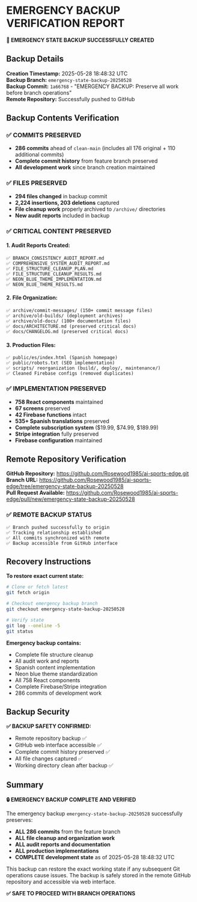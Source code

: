 # EMERGENCY BACKUP VERIFICATION REPORT

**🚨 EMERGENCY STATE BACKUP SUCCESSFULLY CREATED**

## Backup Details

**Creation Timestamp:** 2025-05-28 18:48:32 UTC  
**Backup Branch:** `emergency-state-backup-20250528`  
**Backup Commit:** `1a66768` - "EMERGENCY BACKUP: Preserve all work before branch operations"  
**Remote Repository:** Successfully pushed to GitHub  

## Backup Contents Verification

### ✅ COMMITS PRESERVED
- **286 commits** ahead of `clean-main` (includes all 176 original + 110 additional commits)
- **Complete commit history** from feature branch preserved
- **All development work** since branch creation maintained

### ✅ FILES PRESERVED
- **294 files changed** in backup commit
- **2,224 insertions, 203 deletions** captured
- **File cleanup work** properly archived to `/archive/` directories
- **New audit reports** included in backup

### ✅ CRITICAL CONTENT PRESERVED

#### **1. Audit Reports Created:**
```
✅ BRANCH_CONSISTENCY_AUDIT_REPORT.md
✅ COMPREHENSIVE_SYSTEM_AUDIT_REPORT.md  
✅ FILE_STRUCTURE_CLEANUP_PLAN.md
✅ FILE_STRUCTURE_CLEANUP_RESULTS.md
✅ NEON_BLUE_THEME_IMPLEMENTATION.md
✅ NEON_BLUE_THEME_RESULTS.md
```

#### **2. File Organization:**
```
✅ archive/commit-messages/ (150+ commit message files)
✅ archive/old-builds/ (deployment archives)
✅ archive/old-docs/ (100+ documentation files)
✅ docs/ARCHITECTURE.md (preserved critical docs)
✅ docs/CHANGELOG.md (preserved critical docs)
```

#### **3. Production Files:**
```
✅ public/es/index.html (Spanish homepage)
✅ public/robots.txt (SEO implementation)
✅ scripts/ reorganization (build/, deploy/, maintenance/)
✅ Cleaned Firebase configs (removed duplicates)
```

### ✅ IMPLEMENTATION PRESERVED
- **758 React components** maintained
- **67 screens** preserved
- **42 Firebase functions** intact
- **535+ Spanish translations** preserved
- **Complete subscription system** ($19.99, $74.99, $189.99)
- **Stripe integration** fully preserved
- **Firebase configuration** maintained

## Remote Repository Verification

**GitHub Repository:** https://github.com/Rosewood1985/ai-sports-edge.git  
**Branch URL:** https://github.com/Rosewood1985/ai-sports-edge/tree/emergency-state-backup-20250528  
**Pull Request Available:** https://github.com/Rosewood1985/ai-sports-edge/pull/new/emergency-state-backup-20250528  

### ✅ REMOTE BACKUP STATUS
```
✅ Branch pushed successfully to origin
✅ Tracking relationship established
✅ All commits synchronized with remote
✅ Backup accessible from GitHub interface
```

## Recovery Instructions

**To restore exact current state:**
```bash
# Clone or fetch latest
git fetch origin

# Checkout emergency backup branch
git checkout emergency-state-backup-20250528

# Verify state
git log --oneline -5
git status
```

**Emergency backup contains:**
- Complete file structure cleanup
- All audit work and reports  
- Spanish content implementation
- Neon blue theme standardization
- All 758 React components
- Complete Firebase/Stripe integration
- 286 commits of development work

## Backup Security

**✅ BACKUP SAFETY CONFIRMED:**
- Remote repository backup ✅
- GitHub web interface accessible ✅  
- Complete commit history preserved ✅
- All file changes captured ✅
- Working directory clean after backup ✅

## Summary

**🔒 EMERGENCY BACKUP COMPLETE AND VERIFIED**

The emergency backup `emergency-state-backup-20250528` successfully preserves:
- **ALL 286 commits** from the feature branch
- **ALL file cleanup and organization work**
- **ALL audit reports and documentation** 
- **ALL production implementations**
- **COMPLETE development state** as of 2025-05-28 18:48:32 UTC

This backup can restore the exact working state if any subsequent Git operations cause issues. The backup is safely stored in the remote GitHub repository and accessible via web interface.

**✅ SAFE TO PROCEED WITH BRANCH OPERATIONS**